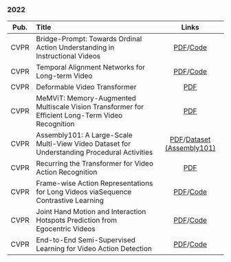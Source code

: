### 2022
|  **Pub.**  | **Title**                                                    |                          **Links**                           |
| :--------: | :----------------------------------------------------------- | :----------------------------------------------------------: |
| CVPR | Bridge-Prompt: Towards Ordinal Action Understanding in Instructional Videos | [PDF](https://openaccess.thecvf.com/content/CVPR2022/papers/Li_Bridge-Prompt_Towards_Ordinal_Action_Understanding_in_Instructional_Videos_CVPR_2022_paper.pdf)/[Code](https://github.com/ttlmh/Bridge-Prompt) |
| CVPR | Temporal Alignment Networks for Long-term Video | [PDF](https://openaccess.thecvf.com/content/CVPR2022/papers/Han_Temporal_Alignment_Networks_for_Long-Term_Video_CVPR_2022_paper.pdf)/[Code](https://www.robots.ox.ac.uk/~vgg/research/tan/) |
| CVPR | Deformable Video Transformer | [PDF](https://openaccess.thecvf.com/content/CVPR2022/papers/Wang_Deformable_Video_Transformer_CVPR_2022_paper.pdf) |
| CVPR | MeMViT: Memory-Augmented Multiscale Vision Transformer for Efficient Long-Term Video Recognition | [PDF](https://openaccess.thecvf.com/content/CVPR2022/papers/Wu_MeMViT_Memory-Augmented_Multiscale_Vision_Transformer_for_Efficient_Long-Term_Video_Recognition_CVPR_2022_paper.pdf) |
| CVPR | Assembly101: A Large-Scale Multi-View Video Dataset for Understanding Procedural Activities | [PDF](https://openaccess.thecvf.com/content/CVPR2022/papers/Sener_Assembly101_A_Large-Scale_Multi-View_Video_Dataset_for_Understanding_Procedural_Activities_CVPR_2022_paper.pdf)/[Dataset (Assembly101)](https://assembly-101.github.io/) |
| CVPR | Recurring the Transformer for Video Action Recognition | [PDF](https://openaccess.thecvf.com/content/CVPR2022/papers/Yang_Recurring_the_Transformer_for_Video_Action_Recognition_CVPR_2022_paper.pdf) |
| CVPR | Frame-wise Action Representations for Long Videos viaSequence Contrastive Learning | [PDF](https://openaccess.thecvf.com/content/CVPR2022/papers/Chen_Frame-Wise_Action_Representations_for_Long_Videos_via_Sequence_Contrastive_Learning_CVPR_2022_paper.pdf)/[Code](https://github.com/minghchen/CARL_code) |
| CVPR | Joint Hand Motion and Interaction Hotspots Prediction from Egocentric Videos | [PDF](https://openaccess.thecvf.com/content/CVPR2022/papers/Liu_Joint_Hand_Motion_and_Interaction_Hotspots_Prediction_From_Egocentric_Videos_CVPR_2022_paper.pdf)/[Code](https://stevenlsw.github.io/hoi-forecast/) |
| CVPR | End-to-End Semi-Supervised Learning for Video Action Detection | [PDF](https://openaccess.thecvf.com/content/CVPR2022/papers/Kumar_End-to-End_Semi-Supervised_Learning_for_Video_Action_Detection_CVPR_2022_paper.pdf)/[Code](https://github.com/AKASH2907/pi-consistency-activity-detection) |
  

